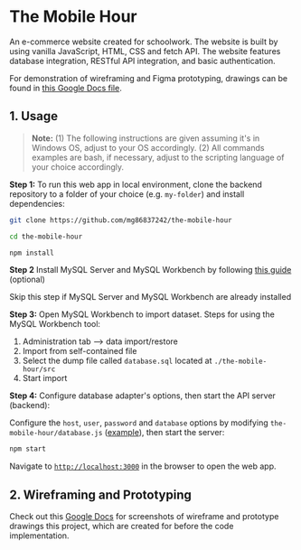 # The Mobile Hour

An e-commerce website created for schoolwork. The website is built by using vanilla JavaScript, HTML, CSS and fetch API. The website features database integration, RESTful API integration, and basic authentication.

For demonstration of wireframing and Figma prototyping, drawings can be found in [this Google Docs file](https://docs.google.com/document/d/e/2PACX-1vSYzZD_uASKbKKmuOrPQBfxw_pfwT8zZmTSL7K1DPHrSFyESnXmLQ-rxYaHdjzbYEOsJxOisUAY7gZa/pub).

## 1. Usage

> **Note:**
> (1) The following instructions are given assuming it's in Windows OS, adjust to your OS accordingly.
> (2) All commands examples are bash, if necessary, adjust to the scripting language of your choice accordingly.

**Step 1:** To run this web app in local environment, clone the backend repository to a folder of your choice (e.g. `my-folder`) and install dependencies:

```bash
git clone https://github.com/mg86837242/the-mobile-hour

cd the-mobile-hour

npm install
```

**Step 2** Install MySQL Server and MySQL Workbench by following [this guide](https://www.simplilearn.com/tutorials/mysql-tutorial/mysql-workbench-installation) (optional)

Skip this step if MySQL Server and MySQL Workbench are already installed

**Step 3:** Open MySQL Workbench to import dataset. Steps for using the MySQL Workbench tool:

1.  Administration tab –> data import/restore
2.  Import from self-contained file
3.  Select the dump file called `database.sql` located at `./the-mobile-hour/src`
4.  Start import

**Step 4:** Configure database adapter's options, then start the API server (backend):

Configure the `host`, `user`, `password` and `database` options by modifying `the-mobile-hour/database.js` ([example](https://github.com/sidorares/node-mysql2#using-connection-pools)), then start the server:

```bash
npm start
```

Navigate to [`http://localhost:3000`](http://localhost:3000) in the browser to open the web app.

## 2. Wireframing and Prototyping

Check out this [Google Docs](https://docs.google.com/document/d/e/2PACX-1vSYzZD_uASKbKKmuOrPQBfxw_pfwT8zZmTSL7K1DPHrSFyESnXmLQ-rxYaHdjzbYEOsJxOisUAY7gZa/pub) for screenshots of wireframe and prototype drawings this project, which are created for before the code implementation.
